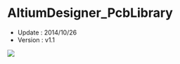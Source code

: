 AltiumDesigner_PcbLibrary
=========================
* Update : 2014/10/26
* Version : v1.1

<img src="https://lh6.googleusercontent.com/-Yn64tjOW7Vo/U-jG4QG0ZGI/AAAAAAAAKM8/2cyZLPPg3cU/s1600/Package.png" />
